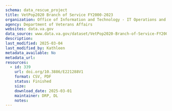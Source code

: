 ```yaml
---
schema: data_rescue_project 
title: VetPop2020 Branch of Service FY2000-2023
organization: Office of Information and Technology - IT Operations and Services (ITOPS)
agency: Department of Veterans Affairs
websites: data.va.gov
data_source: www.data.va.gov/dataset/VetPop2020-Branch-of-Service-FY2000-2023/6qiy-3ed4
description: 
last_modified: 2025-03-04
last_modified_by: Kathleen
metadata_available: No
metadata_url: 
resources:
  - id: 339
    url: doi.org/10.3886/E221288V1
    format: CSV, PDF
    status: Finished
    size: 
    download_date: 2025-03-01
    maintainer: DRP, DL
    notes: 
---
```

